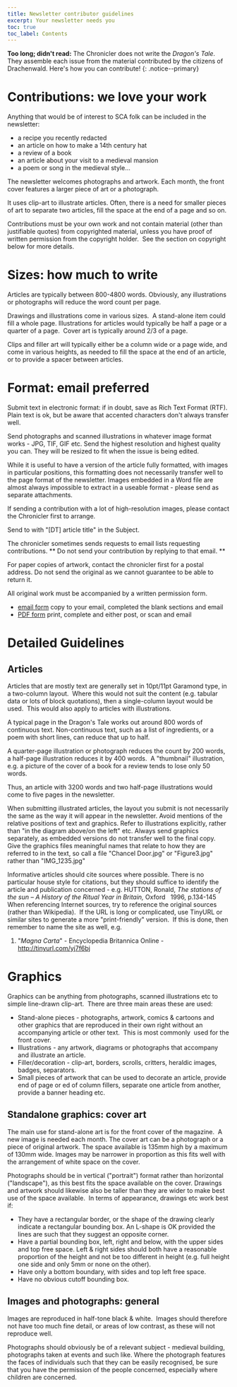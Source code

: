 ```yaml
---
title: Newsletter contributor guidelines
excerpt: Your newsletter needs you
toc: true
toc_label: Contents
---
```


__Too long; didn't read:__
The Chronicler does not write the _Dragon's Tale_. They assemble each issue from the material contributed by the citizens of Drachenwald. Here's how you can contribute! 
{: .notice--primary}

# Contributions: we love your work

Anything that would be of interest to SCA folk can be included in the newsletter:

* a recipe you recently redacted
* an article on how to make a 14th century hat
* a review of a book 
* an article about your visit to a medieval mansion
* a poem or song in the medieval style...

The newsletter welcomes photographs and artwork. Each month, the front cover features a larger piece of art or a photograph.

It uses clip-art to illustrate articles. Often, there is a need for smaller pieces of art to separate two articles, fill the space at the end of a page and so on.

Contributions must be your own work and not contain material (other than justifiable quotes) from copyrighted material, unless you have proof of written permission from the copyright holder.&nbsp; See the section on copyright below for more details.

# Sizes: how much to write

Articles are typically between 800-4800 words. Obviously, any illustrations or photographs will reduce the word count per page.

Drawings and illustrations come in various sizes.&nbsp; A stand-alone item could fill a whole page. Illustrations for articles would typically be half a page or a quarter of a page.&nbsp; Cover art is typically around 2/3 of a page.

Clips and filler art will typically either be a column wide or a page wide, and come in various heights, as needed to fill the space at the end of an article, or to provide a spacer between articles.

# Format: email preferred

Submit text in electronic format: if in doubt, save as Rich Text Format (RTF). Plain text is ok, but be aware that accented characters don't always transfer well.

Send photographs and scanned illustrations in whatever image format works - JPG, TIF, GIF etc. Send the highest resolution and highest quality you can. They will be resized to fit when the issue is being edited.

While it is useful to have a version of the article fully formatted, with images in particular positions, this formatting does not necessarily transfer well to the page format of the newsletter. Images embedded in a Word file are almost always impossible to extract in a useable format - please send as separate attachments.

If sending a contribution with a lot of high-resolution images, please contact the Chronicler first to arrange.

Send to <script type="text/javascript">document.write(String.fromCharCode(60,97,32,104,114,101,102,61,39,109,97,105,108,116,111,58,99,104,114,111,110,105,99,108,101,114,64,100,114,97,99,104,101,110,119,97,108,100,46,115,99,97,46,111,114,103,39,62,99,104,114,111,110,105,99,108,101,114,64,100,114,97,99,104,101,110,119,97,108,100,46,115,99,97,46,111,114,103,60,47,97,62));</script> with "[DT] article title" in the Subject.

The chronicler sometimes sends requests to email lists requesting contributions. ** Do not send your contribution by replying to that email. **

For paper copies of artwork, contact the chronicler first for a postal address. Do not send the original as we cannot guarantee to be able to return it.

All original work must be accompanied by a written permission form.

* <a href="http://www.drachenwald.sca.org/content/email-permission-form" target="_blank">email form</a> copy to your email, completed the blank sections and email
* <a href="http://www.drachenwald.sca.org/sites/default/files/permission.pdf" target="_blank">PDF form</a> print,  complete and either post, or scan and email
 
# Detailed Guidelines

## Articles

Articles that are mostly text are generally set in 10pt/11pt Garamond type, in a two-column layout.&nbsp; Where this would not suit the content (e.g. tabular data or lots of block quotations), then a single-column layout would be used.&nbsp; This would also apply to articles with illustrations.

A typical page in the Dragon's Tale works out around 800 words of continuous text. Non-continuous text, such as a list of ingredients, or a poem with short lines, can reduce that up to half.

A quarter-page illustration or photograph reduces the count by 200 words, a half-page illustration reduces it by 400 words.&nbsp; A "thumbnail" illustration, e.g. a picture of the cover of a book for a review tends to lose only 50 words.

Thus, an article with 3200 words and two half-page illustrations would come to five pages in the newsletter.

When submitting illustrated articles, the layout you submit is not necessarily the same as the way it will appear in the newsletter. Avoid mentions of the relative positions of text and graphics. Refer to illustrations explicitly, rather than "in the diagram above/on the left" etc. Always send graphics separately, as embedded versions do not transfer well to the final copy. Give the graphics files meaningful names that relate to how they are referred to in the text, so call a file "Chancel Door.jpg" or "Figure3.jpg" rather than "IMG_1235.jpg"

Informative articles should cite sources where possible.  There is no particular house style for citations, but they should suffice to identify the article and publication concerned - e.g.
HUTTON, Ronald, <em>The stations of the sun – A History of the Ritual Year in Britain, </em>Oxford &nbsp; 1996, p.134-145
When referencing Internet sources, try to reference the original sources (rather than Wikipedia).&nbsp; If the URL is long or complicated, use TinyURL or similar sites to generate a more "print-friendly" version.&nbsp; If this is done, then remember to name the site as well, e.g.
1) "<em>Magna Carta</em>" - Encyclopedia Britannica Online - <a href="http://tinyurl.com/yj7f6bj" title="http://tinyurl.com/yj7f6bj">http://tinyurl.com/yj7f6bj</a>

# Graphics

Graphics can be anything from photographs, scanned illustrations etc to simple line-drawn clip-art.&nbsp; There are three main areas these are used:

* Stand-alone pieces - photographs, artwork, comics &amp; cartoons and other graphics that are reproduced in their own right without an accompanying article or other text.&nbsp; This is most commonly&nbsp; used for the front cover. 
* Illustrations - any artwork, diagrams or photographs that accompany and illustrate an article.
* Filler/decoration - clip-art, borders, scrolls, critters, heraldic images, badges, separators. 
* Small pieces of artwork that can be used to decorate an article, provide end of page or ed of column fillers, separate one article from another, provide a banner heading etc.

## Standalone graphics: cover art
The main use for stand-alone art is for the front cover of the magazine.&nbsp; A new image is needed each month.  The cover art can be a photograph or a piece of original artwork. The space available is 135mm high by a maximum of 130mm wide. Images may be narrower in proportion as this fits well with the arrangement of white space on the cover. 

Photographs should be in vertical ("portrait") format rather than horizontal ("landscape"), as this best fits the space available on the cover. Drawings and artwork should likewise also be taller than they are wider to make best use of the space available.&nbsp; In terms of appearance, drawings etc work best if:

* They have a rectangular border, or the shape of the drawing clearly indicate a rectangular bounding box. An L-shape is OK provided the lines are such that they suggest an opposite corner.
* Have a partial bounding box, left, right and below, with the upper sides and top free space. Left &amp; right sides should both have a reasonable proportion of the height and not be too different in height (e.g. full height one side and only 5mm or none on the other).
* Have only a bottom boundary, with sides and top left free space. 
* Have no obvious cutoff bounding box.

## Images and photographs: general
Images are reproduced in half-tone black &amp; white.&nbsp; Images should therefore not have too much fine detail, or areas of low contrast, as these will not reproduce well.

Photographs should obviously be of a relevant subject - medieval building, photographs taken at events and such like. Where the photograph features the faces of individuals such that they can be easily recognised, be sure that you have the permission of the people concerned, especially where children are concerned.
